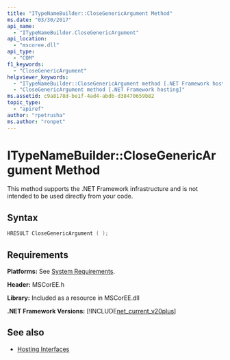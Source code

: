 ```yaml
---
title: "ITypeNameBuilder::CloseGenericArgument Method"
ms.date: "03/30/2017"
api_name: 
  - "ITypeNameBuilder.CloseGenericArgument"
api_location: 
  - "mscoree.dll"
api_type: 
  - "COM"
f1_keywords: 
  - "CloseGenericArgument"
helpviewer_keywords: 
  - "ITypeNameBuilder::CloseGenericArgument method [.NET Framework hosting]"
  - "CloseGenericArgument method [.NET Framework hosting]"
ms.assetid: c9a8178d-be1f-4ad4-abdb-d38470659b82
topic_type: 
  - "apiref"
author: "rpetrusha"
ms.author: "ronpet"
---
```

# ITypeNameBuilder::CloseGenericArgument Method
This method supports the .NET Framework infrastructure and is not intended to be used directly from your code.  
  
## Syntax  
  
```cpp  
HRESULT CloseGenericArgument ( );  
```  
  
## Requirements  
 **Platforms:** See [System Requirements](../../../../docs/framework/get-started/system-requirements.md).  
  
 **Header:** MSCorEE.h  
  
 **Library:** Included as a resource in MSCorEE.dll  
  
 **.NET Framework Versions:** [!INCLUDE[net_current_v20plus](../../../../includes/net-current-v20plus-md.md)]  
  
## See also

- [Hosting Interfaces](../../../../docs/framework/unmanaged-api/hosting/hosting-interfaces.md)
